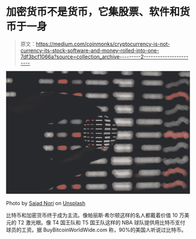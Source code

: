 # 加密货币不是货币，它集股票、软件和货币于一身

> 原文：<https://medium.com/coinmonks/cryptocurrency-is-not-currency-its-stock-software-and-money-rolled-into-one-7df3bcf1066a?source=collection_archive---------2----------------------->

![](img/ab4f05b5676ddbe0e137c37f85f2d780.png)

Photo by [Sajad Nori](https://unsplash.com/@sajad_sqs9966b?utm_source=unsplash&utm_medium=referral&utm_content=creditCopyText) on [Unsplash](https://unsplash.com/s/photos/stock-market-computer?utm_source=unsplash&utm_medium=referral&utm_content=creditCopyText)

比特币和加密货币终于成为主流。像帕丽斯·希尔顿这样的名人都戴着价值 10 万美元的 T2 激光眼。像 T4 国王队和 T5 国王队这样的 NBA 球队提供用比特币支付球员的工资。据 BuyBitcoinWorldWide.com 称，90%的美国人听说过比特币。
